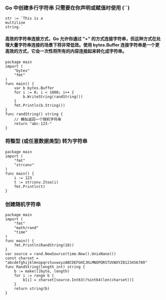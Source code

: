 ### Go 中创建多行字符串 只需要在你声明或赋值时使用 (``) 
```
str := `This is a
multiline
string.`
```

#### 高效的字符串连接方式，Go 允许你通过 "+" 的方式连接字符串，但这种方式在处理大量字符串连接的场景下将非常低效。使用 bytes.Buffer 连接字符串是一个更高效的方式，它会一次性将所有的内容连接起来转化成字符串。
```
package main
import (
    "bytes"
    "fmt"
)
func main() {
    var b bytes.Buffer
    for i := 0; i < 1000; i++ {
        b.WriteString(randString())
    }
    fmt.Println(b.String())
}
func randString() string {
    // 模拟返回一个随机字符串
    return "abc-123-"
}
```
### 将整型 (或任意数据类型) 转为字符串
```
package main
import (
    "fmt"
    "strconv"
)
func main() {
    i := 123
    t := strconv.Itoa(i)
    fmt.Println(t)
}
```
### 创建随机字符串
```
package main
import (
    "fmt"
    "math/rand"
    "time"
)
func main() {
    fmt.Println(RandString(10))
}
var source = rand.NewSource(time.Now().UnixNano())
const charset = "abcdefghijklmnopqrstuvwxyzABCDEFGHIJKLMNOPQRSTUVWXYZ0123456789"
func RandString(length int) string {
    b := make([]byte, length)
    for i := range b {
        b[i] = charset[source.Int63()%int64(len(charset))]
    }
    return string(b)
}
```
